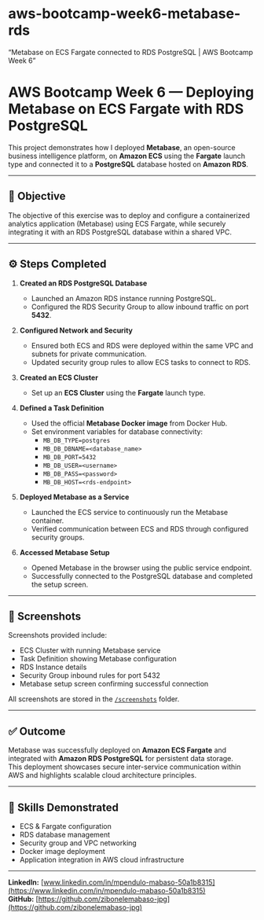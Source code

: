 # aws-bootcamp-week6-metabase-rds
“Metabase on ECS Fargate connected to RDS PostgreSQL | AWS Bootcamp Week 6”

# AWS Bootcamp Week 6 — Deploying Metabase on ECS Fargate with RDS PostgreSQL

This project demonstrates how I deployed **Metabase**, an open-source business intelligence platform, on **Amazon ECS** using the **Fargate** launch type and connected it to a **PostgreSQL** database hosted on **Amazon RDS**.

---

## 🎯 Objective
The objective of this exercise was to deploy and configure a containerized analytics application (Metabase) using ECS Fargate, while securely integrating it with an RDS PostgreSQL database within a shared VPC.

---

## ⚙️ Steps Completed

1. **Created an RDS PostgreSQL Database**
   - Launched an Amazon RDS instance running PostgreSQL.
   - Configured the RDS Security Group to allow inbound traffic on port **5432**.

2. **Configured Network and Security**
   - Ensured both ECS and RDS were deployed within the same VPC and subnets for private communication.
   - Updated security group rules to allow ECS tasks to connect to RDS.

3. **Created an ECS Cluster**
   - Set up an **ECS Cluster** using the **Fargate** launch type.

4. **Defined a Task Definition**
   - Used the official **Metabase Docker image** from Docker Hub.
   - Set environment variables for database connectivity:
     - `MB_DB_TYPE=postgres`
     - `MB_DB_DBNAME=<database_name>`
     - `MB_DB_PORT=5432`
     - `MB_DB_USER=<username>`
     - `MB_DB_PASS=<password>`
     - `MB_DB_HOST=<rds-endpoint>`

5. **Deployed Metabase as a Service**
   - Launched the ECS service to continuously run the Metabase container.
   - Verified communication between ECS and RDS through configured security groups.

6. **Accessed Metabase Setup**
   - Opened Metabase in the browser using the public service endpoint.
   - Successfully connected to the PostgreSQL database and completed the setup screen.

---

## 📸 Screenshots
Screenshots provided include:
- ECS Cluster with running Metabase service  
- Task Definition showing Metabase configuration  
- RDS Instance details  
- Security Group inbound rules for port 5432  
- Metabase setup screen confirming successful connection  

All screenshots are stored in the [`/screenshots`](./screenshots) folder.

---

## ✅ Outcome
Metabase was successfully deployed on **Amazon ECS Fargate** and integrated with **Amazon RDS PostgreSQL** for persistent data storage.  
This deployment showcases secure inter-service communication within AWS and highlights scalable cloud architecture principles.

---

## 🧠 Skills Demonstrated
- ECS & Fargate configuration  
- RDS database management  
- Security group and VPC networking  
- Docker image deployment  
- Application integration in AWS cloud infrastructure

---

**LinkedIn:** [www.linkedin.com/in/mpendulo-mabaso-50a1b8315](https://www.linkedin.com/in/mpendulo-mabaso-50a1b8315)  
**GitHub:** [https://github.com/zibonelemabaso-jpg](https://github.com/zibonelemabaso-jpg)
